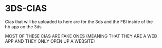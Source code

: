 # 3DS-CIAS
Cias that will be uploaded to here are for the 3ds and the FBI inside of the hb app on the 3ds


MOST OF THESE CIAS ARE FAKE ONES (MEANING THAT THEY ARE A WEB APP AND THEY ONLY OPEN UP A WEBSITE)
